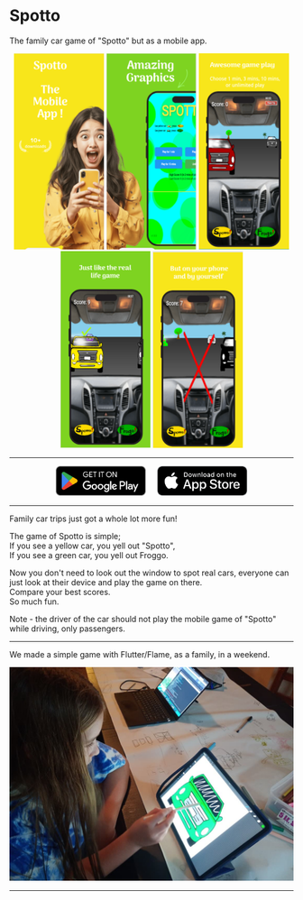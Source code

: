 # Spotto



The family car game of "Spotto" but as a mobile app.

<p align="center">
  <img src="assets/app_stores/ss1.png" width="160" />
  <img src="assets/app_stores/ss2.png" width="160" />
  <img src="assets/app_stores/ss3.png" width="160" />
  <img src="assets/app_stores/ss4.png" width="160" />
  <img src="assets/app_stores/ss5.png" width="160" />
</p>

---


<p align="center">
  <a href="https://play.google.com/store/apps/details?id=au.com.cocreations.spotto" target="_blank"><img src="assets/app_stores/button_play_store.png" width="160" /></a>
  <span> &nbsp; &nbsp; </span>
  <a href="https://apps.apple.com/us/app/spotto-game/id6743664057" target="_blank"><img src="assets/app_stores/button_app_store.png" width="160" /></a>
</p>

---


Family car trips just got a whole lot more fun!

The game of Spotto is simple;    
If you see a yellow car, you yell out "Spotto",    
If you see a green car, you yell out Froggo.     

Now you don't need to look out the window to spot real cars, everyone can just look at their device and play the game on there.    
Compare your best scores.    
So much fun.    

Note - the driver of the car should not play the mobile game of "Spotto" while driving, only passengers.

---


We made a simple game with Flutter/Flame, as a family, in a weekend.

![Spotto Game](assets/drawing.jpg)

---

